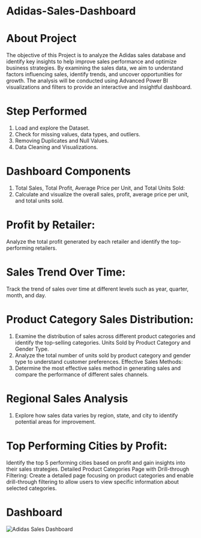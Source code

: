 # Adidas-Sales-Dashboard
# About Project
The objective of this Project is to analyze the Adidas sales database and identify key insights to help improve sales performance and optimize business strategies. By examining the sales data, we aim to understand factors influencing sales, identify trends, and uncover opportunities for growth. The analysis will be conducted using Advanced Power BI visualizations and filters to provide an interactive and insightful dashboard.
# Step Performed
1. Load and explore the Dataset.
2. Check for missing values, data types, and outliers.
3. Removing Duplicates and Null Values.
4. Data Cleaning and Visualizations.
# Dashboard Components
1. Total Sales, Total Profit, Average Price per Unit, and Total Units Sold:
2. Calculate and visualize the overall sales, profit, average price per unit, and total units sold.
# Profit by Retailer:
Analyze the total profit generated by each retailer and identify the top-performing retailers.
# Sales Trend Over Time:
Track the trend of sales over time at different levels such as year, quarter, month, and day.
# Product Category Sales Distribution:
1. Examine the distribution of sales across different product categories and identify the top-selling categories.
Units Sold by Product Category and Gender Type.
2. Analyze the total number of units sold by product category and gender type to understand customer preferences.
Effective Sales Methods:
3. Determine the most effective sales method in generating sales and compare the performance of different sales channels.
# Regional Sales Analysis
1. Explore how sales data varies by region, state, and city to identify potential areas for improvement.
# Top Performing Cities by Profit:
Identify the top 5 performing cities based on profit and gain insights into their sales strategies.
Detailed Product Categories Page with Drill-through Filtering:
Create a detailed page focusing on product categories and enable drill-through filtering to allow users to view specific information about selected categories.
# Dashboard
![Adidas Sales Dashboard](https://github.com/NareshBhokre/Adidas-Sales-Dashboard/assets/145337969/24f4e781-0054-4be1-84ac-479fa8e8d6b4)
